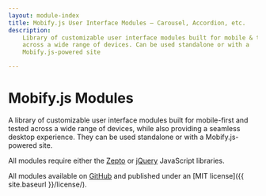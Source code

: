 ```yaml
---
layout: module-index
title: Mobify.js User Interface Modules – Carousel, Accordion, etc.
description:
    Library of customizable user interface modules built for mobile & tested
    across a wide range of devices. Can be used standalone or with a
    Mobify.js-powered site

---
```


# Mobify.js Modules

A library of customizable user interface modules built for mobile-first
and tested across a wide range of devices, while also providing a seamless
desktop experience. They can be used standalone or with a Mobify.js-powered
site.

All modules require either the [Zepto](http://zeptojs.com/) or
[jQuery](http://jquery.com/) JavaScript libraries.

All modules available on [GitHub](https://github.com/mobify/mobifyjs)
and published under an [MIT license]({{ site.baseurl }}/license/).